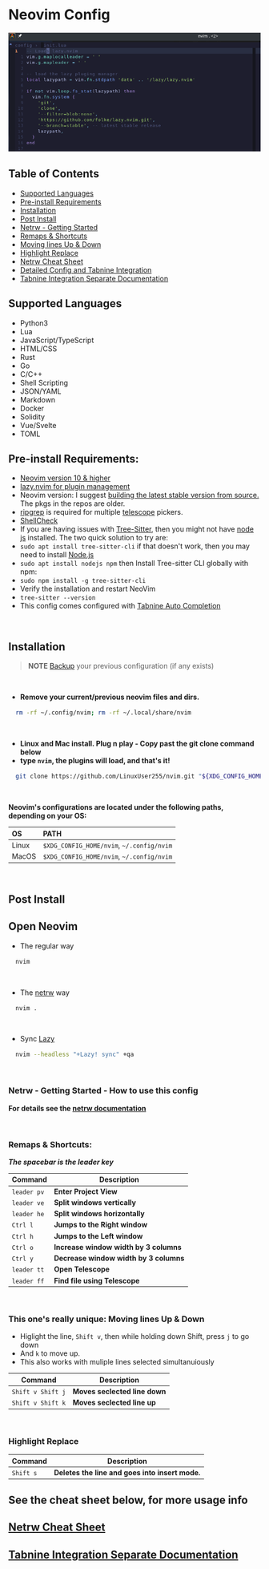 # Neovim Config

![my-nvim-confitg-screenshot.png](resources/my-nvim-confitg-screenshot.png)


## Table of Contents
- [Supported Languages](#supported-languages)
- [Pre-install Requirements](#pre-install-requirements)
- [Installation](#installation)
- [Post Install](#post-install)
- [Netrw - Getting Started](#netrw---getting-started)
- [Remaps & Shortcuts](#remaps--shortcuts)
- [Moving lines Up & Down](#moving-lines-up--down)
- [Highlight Replace](#highlight-replace)
- [Netrw Cheat Sheet](#netrw-cheat-sheet)
- [Detailed Config and Tabnine Integration](docs/usage.md)
- [Tabnine Integration Separate Documentation](docs/Tabnine-Integration.md)

## Supported Languages
 - Python3
 - Lua
 - JavaScript/TypeScript
 - HTML/CSS
 - Rust
 - Go
 - C/C++
 - Shell Scripting
 - JSON/YAML
 - Markdown
 - Docker
 - Solidity
 - Vue/Svelte
 - TOML

## Pre-install Requirements:
  * [Neovim version 10 & higher](https://github.com/neovim/neovim/blob/master/BUILD.md)
  * [lazy.nvim for plugin management](https://lazy.folke.io/)
  * Neovim version: I suggest [building the latest stable version from source.](https://github.com/neovim/neovim/blob/master/BUILD.md) The pkgs in the repos are older.
  * [ripgrep](https://github.com/BurntSushi/ripgrep#installation) is required for multiple [telescope](https://github.com/nvim-telescope/telescope.nvim#suggested-dependencies) pickers.
  * [ShellCheck](https://github.com/koalaman/shellcheck)
  * If you are having issues with [Tree-Sitter](https://github.com/tree-sitter/tree-sitter), then you might not have [node js](https://nodejs.org/en/download) installed. The two quick solution to try are:
  * `sudo apt install tree-sitter-cli` if that doesn't work, then you may need to install [Node.js](https://nodejs.org/en/download)
  * `sudo apt install nodejs npm` then Install Tree-sitter CLI globally with npm:
  * `sudo npm install -g tree-sitter-cli`
  * Verify the installation and restart NeoVim
  * `tree-sitter --version`
  * This config comes configured with [Tabnine Auto Completion](https://github.com/codota/tabnine-nvim)

<br>

## Installation

> **NOTE**
> [Backup](#FAQ) your previous configuration (if any exists)

<br>

- **Remove your current/previous neovim files and dirs.**
```bash
  rm -rf ~/.config/nvim; rm -rf ~/.local/share/nvim
```

<br>

- **Linux and Mac install. Plug n play - Copy past the git clone command below**
- **type `nvim`, the plugins will load, and that's it!**
```bash
  git clone https://github.com/LinuxUser255/nvim.git "${XDG_CONFIG_HOME:-$HOME/.config}"/nvim
```

<br>


**Neovim's configurations are located under the following paths, depending on your OS:**

| OS    | PATH                                      |
| :---- | :---------------------------------------- |
| Linux | `$XDG_CONFIG_HOME/nvim`, `~/.config/nvim` |
| MacOS | `$XDG_CONFIG_HOME/nvim`, `~/.config/nvim` |

<br>

## Post Install

**Open Neovim**
---


- The regular way
```sh
  nvim
```

<br>

- The [netrw](https://neovim.io/doc/user/pi_netrw.html) way
```sh
  nvim .
```

<br>

- Sync [Lazy](https://lazy.folke.io/)
```sh
  nvim --headless "+Lazy! sync" +qa
```

<br>



### Netrw - Getting Started - How to use this config

**For details see the [netrw documentation](docs/netrw/netrw-docs.md)**

<br>

### Remaps & Shortcuts:


***The spacebar is the leader key***

| Command          | Description                            |
|------------------|----------------------------------------|
| `leader pv`      | **Enter Project View**                 |
| `leader ve`      | **Split windows vertically**           |
| `leader he`      | **Split windows horizontally**         |
| `Ctrl l`         | **Jumps to the Right window**          |
| `Ctrl h`         | **Jumps to the Left window**           |
| `Ctrl o`         | **Increase window width by 3 columns** |
| `Ctrl y`         | **Decrease window width by 3 columns** |
| `leader tt`      | **Open Telescope**                     |
| `leader ff`       | **Find file using Telescope**          |


<br>


### This one's really unique: Moving lines Up & Down
- Higlight the line, `Shift v`, then while holding down Shift, press `j` to go down
- And `k` to move up.
- This also works with muliple lines selected simultanuiously

| Command              | Description                            |
|----------------------|----------------------------------------|
| `Shift v Shift j`    |  **Moves seclected line down**         |
| `Shift v Shift k`    |  **Moves seclected line up**           |

<br>

### Highlight Replace
| Command       | Description                                                  |
|--------------------------|---------------------------------------------------|
| `Shift s`                |  **Deletes the line and goes into insert mode.**  |                |

## See the cheat sheet below, for more usage info

## [Netrw Cheat Sheet](https://github.com/LinuxUser255/BashAndLinux/tree/main/NeovimCheatSheets)

## [Tabnine Integration Separate Documentation](docs/Tabnine-Integration.md)

<br>

<br>
